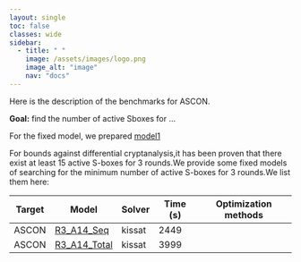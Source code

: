 ```yaml
---
layout: single
toc: false
classes: wide
sidebar:  
  - title: " "
    image: /assets/images/logo.png
    image_alt: "image"
    nav: "docs"
---
```


Here is the description of the benchmarks for ASCON. 

**Goal:** find the number of active Sboxes for ... 

For the fixed model, we prepared [model1](\models\ASCON\test) 

For bounds against differential cryptanalysis,it has been proven that there exist at least 15 active S-boxes for 3 rounds.We provide some fixed models of searching for the minimum number of active S-boxes for 3 rounds.We list them here:

| Target | Model    | Solver  | Time (s)   | Optimization methods |
| --------| -------- | ------- |------- | ------- |
| ASCON   | [R3_A14_Seq](/models/ASCON/R3_A14_Seq.cnf)  | kissat  | 2449  |   | 
| ASCON   | [R3_A14_Total](/models/ASCON/R3_A14_Total.cnf)  | kissat  | 3999  |    | 
